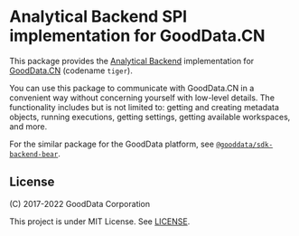 # Analytical Backend SPI implementation for GoodData.CN

This package provides the [Analytical Backend](https://www.npmjs.com/package/@gooddata/sdk-backend-spi) implementation for [GoodData.CN](https://sdk.gooddata.com/gooddata-ui/docs/cloudnative_introduction.html) (codename `tiger`).

You can use this package to communicate with GoodData.CN in a convenient way without concerning yourself with low-level details. The functionality includes but is not limited to: getting and creating metadata objects, running executions, getting settings, getting available workspaces, and more.

For the similar package for the GoodData platform, see [`@gooddata/sdk-backend-bear`](https://www.npmjs.com/package/@gooddata/sdk-backend-bear).

## License

(C) 2017-2022 GoodData Corporation

This project is under MIT License. See [LICENSE](https://github.com/gooddata/gooddata-ui-sdk/blob/master/libs/sdk-backend-tiger/LICENSE).
